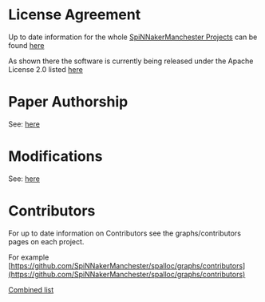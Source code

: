# License Agreement

Up to date information for the whole [SpiNNakerManchester Projects](https://github.com/SpiNNakerManchester) can be found [here](http://spinnakermanchester.github.io/latest/LicenseAgreement.html)

As shown there the software is currently being released under the Apache License 2.0 listed [here](https://www.apache.org/licenses/LICENSE-2.0)


# Paper Authorship

See: [here](http://spinnakermanchester.github.io/latest/LicenseAgreement.html#paper-authorship)

# Modifications

See: [here](http://spinnakermanchester.github.io/latest/LicenseAgreement.html#modifications)

# Contributors

For up to date information on Contributors see the graphs/contributors pages on each project.

For example [https://github.com/SpiNNakerManchester/spalloc/graphs/contributors](https://github.com/SpiNNakerManchester/spalloc/graphs/contributors)

[Combined list](http://spinnakermanchester.github.io/latest/LicenseAgreement.html#contributors)

